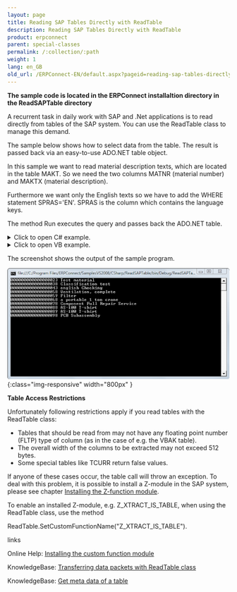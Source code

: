 ```yaml
---
layout: page
title: Reading SAP Tables Directly with ReadTable
description: Reading SAP Tables Directly with ReadTable
product: erpconnect
parent: special-classes
permalink: /:collection/:path
weight: 1
lang: en_GB
old_url: /ERPConnect-EN/default.aspx?pageid=reading-sap-tables-directly-with-readtable
---
```


**The sample code is located in the ERPConnect installaltion directory in the ReadSAPTable directory**

A recurrent task in daily work with SAP and .Net applications is to read directly from tables of the SAP system. You can use the ReadTable class to manage this demand.

The sample below shows how to select data from the table. The result is passed back via an easy-to-use ADO.NET table object.

In this sample we want to read material description texts, which are located in the table MAKT. So we need the two columns MATNR (material number) and MAKTX (material description).

Furthermore we want only the English texts so we have to add the WHERE statement SPRAS='EN'. SPRAS is the column which contains the language keys.

The method Run executes the query and passes back the ADO.NET table.


<details>
<summary>Click to open C# example.</summary>
{% highlight csharp %}
using System; 
using ERPConnect; 
using ERPConnect.Utils; 
using System.Data; 
     
class Class1
{ 
   static void Main(string[] args) 
   { 
        using(R3Connection con = new R3Connection("hamlet",11,"theobald","pw","DE","800"))
        {
            con.Open(false);
            ReadTable table = new ReadTable(con); 
            table.AddField("MATNR"); 
            table.AddField("MAKTX"); 
            table.AddCriteria("SPRAS = 'EN'");
            table.AddCriteria("AND MATNR LIKE '%23'");
            table.TableName = "MAKT"; 
            table.RowCount = 10; 
         
            table.Run(); 
         
            DataTable resulttable = table.Result; 
         
            for(int i=0; i < resulttable.Rows.Count;i++) 
            { 
                Console.WriteLine( 
                 resulttable.Rows[i]["MATNR"].ToString() + " " + 
                 resulttable.Rows[i]["MAKTX"].ToString()); 
            }
          
            Console.ReadLine(); 
        }
    }
}
{% endhighlight %}
</details>

<details>
<summary>Click to open VB example.</summary>
{% highlight visualbasic %}
Module Module1 
     
   Sub Main() 
     
      Using con As New R3Connection 
          con.Host = "Hamlet"
          con.SystemNumber = 11 
          con.UserName = "Theobald"
          con.Password = "pw"
          con.Client = "800"
          con.Language = "DE"
         
          con.Open(False) 
         
          Dim table As New ReadTable(con) 
         
          table.AddField("MATNR") 
          table.AddField("MAKTX") 
          table.AddCriteria("SPRAS = 'EN'")
          table.AddCriteria("AND MATNR LIKE '%23'")
                  
          table.TableName = "MAKT"
         
          table.RowCount = 10 
         
           table.Run() 
         
           Dim resulttable As DataTable resulttable = table.Result 
         
           Dim i As Integer
           For i = 0 To resulttable.Rows.Count - 1 
              Console.WriteLine( _ CStr(resulttable.Rows(i)(0)) + " " + _ 
                 CStr(resulttable.Rows(i)(1))) 
           Next
         
           Console.ReadLine() 
        End Using
   End Sub
End Module
{% endhighlight %}
</details>

The screenshot shows the output of the sample program. 

![ReadTable-Console](/img/content/ReadTable-Console.png){:class="img-responsive" width="800px" }

**Table Access Restrictions**

Unfortunately following restrictions apply if you read tables with the ReadTable class:
- Tables that should be read from may not have any floating point number (FLTP) type of column (as in the case of e.g. the VBAK table). 
- The overall width of the columns to be extracted may not exceed 512 bytes. 
- Some special tables like TCURR return false values.

If anyone of these cases occur, the table call will throw an exception. To deal with this problem, it is possible to install a Z-module in the SAP system, please see chapter  [Installing the Z-function module]().

To enable an installed Z-module, e.g. Z_XTRACT_IS_TABLE, when using the ReadTable class, use the method

ReadTable.SetCustomFunctionName("Z_XTRACT_IS_TABLE"). 

links

Online Help: [Installing the custom function module]()

KnowledgeBase: [Transferring data packets with ReadTable class]()

KnowledgeBase: [Get meta data of a table]()

 